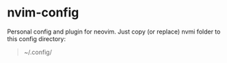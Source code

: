 # nvim-config

Personal config and plugin for neovim. Just copy (or replace) nvmi folder to this config directory:

> ~/.config/
